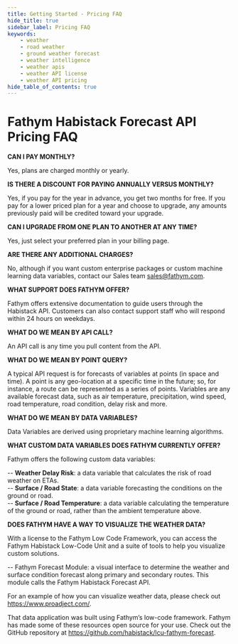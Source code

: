 ```yaml
---
title: Getting Started - Pricing FAQ
hide_title: true
sidebar_label: Pricing FAQ
keywords:
    - weather
    - road weather
    - ground weather forecast
    - weather intelligence
    - weather apis
    - weather API license
    - weather API pricing
hide_table_of_contents: true
---
```


# Fathym Habistack Forecast API Pricing FAQ

**CAN I PAY MONTHLY?**

Yes, plans are charged monthly or yearly. 

**IS THERE A DISCOUNT FOR PAYING ANNUALLY VERSUS MONTHLY?**

Yes, if you pay for the year in advance, you get two months for free. If you pay for a lower priced plan for a year and choose to upgrade, any amounts previously paid will be credited toward your upgrade. 

**CAN I UPGRADE FROM ONE PLAN TO ANOTHER AT ANY TIME?**

Yes, just select your preferred plan in your billing page.  

**ARE THERE ANY ADDITIONAL CHARGES?**

No, although if you want custom enterprise packages or custom machine learning data variables, contact our Sales team <a href="mailto:sales@fathym.com">sales@fathym.com</a>.

**WHAT SUPPORT DOES FATHYM OFFER?**

Fathym offers extensive documentation to guide users through the Habistack API. Customers can also contact support staff who will respond within 24 hours on weekdays.

**WHAT DO WE MEAN BY API CALL?**

An API call is any time you pull content from the API. 

**WHAT DO WE MEAN BY POINT QUERY?**

A typical API request is for forecasts of variables at points (in space and time). A point is any geo-location at a specific time in the future; so, for instance, a route can be represented as a series of points. Variables are any available forecast data, such as air temperature, precipitation, wind speed, road temperature, road condition, delay risk and more.

**WHAT DO WE MEAN BY DATA VARIABLES?**

Data Variables are derived using proprietary machine learning algorithms.

**WHAT CUSTOM DATA VARIABLES DOES FATHYM CURRENTLY OFFER?**

Fathym offers the following custom data variables:

-- **Weather Delay Risk**: a data variable that calculates the risk of road weather on ETAs.  
-- **Surface / Road State**: a data variable forecasting the conditions on the ground or road.  
-- **Surface / Road Temperature**: a data variable calculating the temperature of the ground or road, rather than the ambient temperature above.

**DOES FATHYM HAVE A WAY TO VISUALIZE THE WEATHER DATA?**

With a license to the Fathym Low Code Framework, you can access the Fathym Habistack Low-Code Unit and a suite of tools to help you visualize custom solutions.

-- Fathym Forecast Module: a visual interface to determine the weather and surface condition forecast along primary and secondary routes. This module calls the Fathym Habistack Forecast API.

For an example of how you can visualize weather data, please check out https://www.proadject.com/.

That data application was built using Fathym’s low-code framework. Fathym has made some of these resources open source for your use. Check out the GitHub repository at https://github.com/habistack/lcu-fathym-forecast. 


